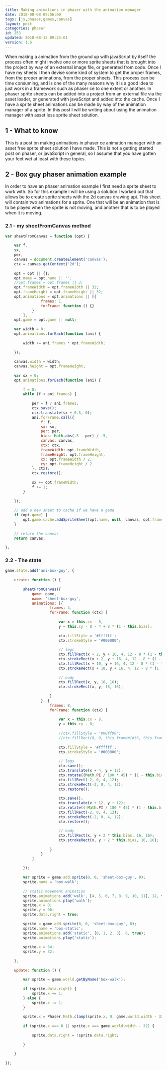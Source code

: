 ```yaml
---
title: Making animations in phaser with the animation manager
date: 2018-08-08 09:56:00
tags: [js,phaser,games,canvas]
layout: post
categories: phaser
id: 253
updated: 2018-08-12 09:24:01
version: 1.6
---
```


When making a animation from the ground up with javaScript by itself the process often might involve one or more sprite sheets that is brought into the project by way of an external image file, or generated from code. Once I have my sheets I then devise some kind of system to get the proper frames, from the proper animations, from the proper sheets. This process can be time consuming, and is one of the many reasons why it is a good idea to just work in a framework such as phaser ce to one extent or another. In phaser sprite sheets can be added into a project from an external file via the asset loader, or generated with javaScript and added into the cache. Once I have a sprite sheet animations can be made by way of the animation manager of a sprite. In this post I will be writing about using the animation manager with asset less sprite sheet solution.

<!-- more -->

## 1 - What to know

This is a post on making animations in phaser ce animation manager with an asset free sprite sheet solution I have made. This is not a getting started post on phaser, or javaScript in general, so I assume that you have gotten your feet wet at least with these topics.

## 2 - Box guy phaser animation example

In order to have an phaser animation example I first need a sprite sheet to work with. So for this example I will be using a solution I worked out that allows be to create sprite sheets with the 2d canvas drawing api. This sheet will contain two animations for a sprite. One that will be an animation that is to be played when the sprite is not moving, and another that is to be played when it is moving.

### 2.1 - my sheetFromCanvas method

```js
var sheetFromCanvas = function (opt) {
 
    var f,
    sx,
    per,
    canvas = document.createElement('canvas');
    ctx = canvas.getContext('2d');
 
    opt = opt || {};
    opt.name = opt.name || '';
    //opt.frames = opt.frames || 3;
    opt.frameWidth = opt.frameWidth || 32;
    opt.frameHeight = opt.frameHeight || 32;
    opt.animations = opt.animations || [{
                frames: 1,
                forFrame: function () {}
            }
        ];
    opt.game = opt.game || null;
 
    var width = 0;
    opt.animations.forEach(function (ani) {
 
        width += ani.frames * opt.frameWidth;
 
    });
 
    canvas.width = width;
    canvas.height = opt.frameHeight;
 
    var sx = 0;
    opt.animations.forEach(function (ani) {
 
        f = 0;
        while (f < ani.frames) {
 
            per = f / ani.frames;
            ctx.save();
            ctx.translate(sx + 0.5, 0);
            ani.forFrame.call({
                f: f,
                sx: sx,
                per: per,
                bias: Math.abs(.5 - per) / .5,
                canvas: canvas,
                ctx: ctx,
                frameWidth: opt.frameWidth,
                frameHeight: opt.frameHeight,
                cx: opt.frameWidth / 2,
                cy: opt.frameHeight / 2
            }, ctx);
            ctx.restore();
 
            sx += opt.frameWidth;
            f += 1;
        }
 
    });
 
    // add a new sheet to cache if we have a game
    if (opt.game) {
        opt.game.cache.addSpriteSheet(opt.name, null, canvas, opt.frameWidth, opt.frameHeight, opt.frames, 0, 0);
    }
 
    // return the canvas
    return canvas;
 
};
```

### 2.2 - The state

```js
game.state.add('ani-box-guy', {
 
    create: function () {
 
        sheetFromCanvas({
            game: game,
            name: 'sheet-box-guy',
            animations: [{
                    frames: 4,
                    forFrame: function (ctx) {
 
                        var x = this.cx - 8,
                        y = this.cy - 8 - 4 + 8 * (1 - this.bias);
 
                        ctx.fillStyle = '#ffffff';
                        ctx.strokeStyle = '#000000';
 
                        // legs
                        ctx.fillRect(x + 2, y + 16, 4, 12 - 8 * (1 - this.bias));
                        ctx.strokeRect(x + 2, y + 16, 4, 12 - 8 * (1 - this.bias));
                        ctx.fillRect(x + 10, y + 16, 4, 12 - 8 * (1 - this.bias));
                        ctx.strokeRect(x + 10, y + 16, 4, 12 - 8 * (1 - this.bias));
 
                        // body
                        ctx.fillRect(x, y, 16, 16);
                        ctx.strokeRect(x, y, 16, 16);
 
                    }
                }, {
                    frames: 8,
                    forFrame: function (ctx) {
 
                        var x = this.cx - 8,
                        y = this.cy - 8;
 
                        //ctx.fillStyle = '#00ff00';
                        //ctx.fillRect(0, 0, this.frameWidth, this.frameHeight);
 
                        ctx.fillStyle = '#ffffff';
                        ctx.strokeStyle = '#000000';
 
                        // legs
                        ctx.save();
                        ctx.translate(x + 4, y + 12);
                        ctx.rotate((Math.PI / 180 * 45) * (1 - this.bias));
                        ctx.fillRect(-2, 0, 4, 12);
                        ctx.strokeRect(-2, 0, 4, 12);
                        ctx.restore();
 
                        ctx.save();
                        ctx.translate(x + 12, y + 12);
                        ctx.rotate((-Math.PI / 180 * 45) * (1 - this.bias));
                        ctx.fillRect(-2, 0, 4, 12);
                        ctx.strokeRect(-2, 0, 4, 12);
                        ctx.restore();
 
                        // body
                        ctx.fillRect(x, y + 2 * this.bias, 16, 16);
                        ctx.strokeRect(x, y + 2 * this.bias, 16, 16);
 
                    }
                }
            ]
 
        });
 
        var sprite = game.add.sprite(0, 0, 'sheet-box-guy', 0);
        sprite.name = 'box-walk';
 
        // static movement animation
        sprite.animations.add('walk', [4, 5, 6, 7, 8, 9, 10, 11], 12, true);
        sprite.animations.play('walk');
        sprite.x = 0;
        sprite.y = 96;
        sprite.data.right = true;
 
        sprite = game.add.sprite(0, 0, 'sheet-box-guy', 0);
        sprite.name = 'box-static';
        sprite.animations.add('static', [0, 1, 2, 3], 6, true);
        sprite.animations.play('static');
 
        sprite.x = 64;
        sprite.y = 32;
 
    },
 
    update: function () {
 
        var sprite = game.world.getByName('box-walk');
 
        if (sprite.data.right) {
            sprite.x += 1;
        } else {
            sprite.x -= 1;
        }
 
        sprite.x = Phaser.Math.clamp(sprite.x, 0, game.world.width - 32);
 
        if (sprite.x === 0 || sprite.x === game.world.width - 32) {
 
            sprite.data.right = !sprite.data.right;
 
        }
 
    }
 
});
```